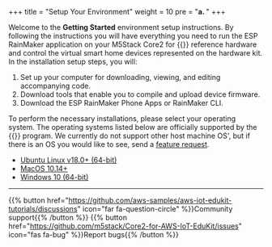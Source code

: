 +++
title = "Setup Your Environment"
weight = 10
pre = "<b>a. </b>"
+++

Welcome to the **Getting Started** environment setup instructions. By following the instructions you will have everything you need to run the ESP RainMaker application on your M5Stack Core2 for {{<awsEdukitShort-en>}} reference hardware and control the virtual smart home devices represented on the hardware kit. In the installation setup steps, you will:
1) Set up your computer for downloading, viewing, and editing accompanying code.
2) Download tools that enable you to compile and upload device firmware.
3) Download the ESP RainMaker Phone Apps or RainMaker CLI.

To perform the necessary installations, please select your operating system. The operating systems listed below are officially supported by the {{<awsEdukitShort-en>}} program. We currently do not support other host machine OS', but if there is an OS you would like to see, send a [feature request](https://github.com/aws-samples/aws-iot-edukit-tutorials/issues/new?assignees=rashedtalukder&labels=feature+request&template=feature_request.md&title=%5BFEATURE%5D).

- [Ubuntu Linux v18.0+ (64-bit)](prerequisites/linux.html)
- [MacOS 10.14+](prerequisites/macos.html)
- [Windows 10 (64-bit)](prerequisites/windows.html)

---
{{% button href="https://github.com/aws-samples/aws-iot-edukit-tutorials/discussions" icon="far fa-question-circle" %}}Community support{{% /button %}} {{% button href="https://github.com/m5stack/Core2-for-AWS-IoT-EduKit/issues" icon="fas fa-bug" %}}Report bugs{{% /button %}}